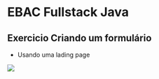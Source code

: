 # EBAC Fullstack Java 
## Exercicio Criando um formulário

- Usando uma lading page 

<img src="https://raw.githubusercontent.com/vivianezzt/FullStack_java/main/lading-page/componentes/img/lading.png">
